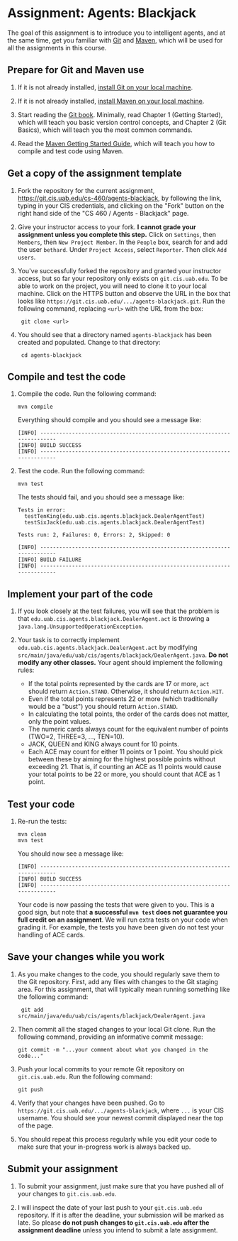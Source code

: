 # Assignment: Agents: Blackjack

The goal of this assignment is to introduce you to intelligent agents, and at the same time, get you familiar with [Git](http://git-scm.com/) and [Maven](http://maven.apache.org/), which will be used for all the assignments in this course.

## Prepare for Git and Maven use

1. If it is not already installed, [install Git on your local machine](http://git-scm.com/book/en/Getting-Started-Installing-Git).

2. If it is not already installed, [install Maven on your local machine](http://maven.apache.org/download.cgi).

3. Start reading the [Git book](http://git-scm.com/book). Minimally, read Chapter 1 (Getting Started), which will teach you basic version control concepts, and Chapter 2 (Git Basics), which will teach you the most common commands.

4. Read the [Maven Getting Started Guide](http://maven.apache.org/guides/getting-started/), which will teach you how to compile and test code using Maven.

## Get a copy of the assignment template

1. Fork the repository for the current assignment, https://git.cis.uab.edu/cs-460/agents-blackjack, by following the link, typing in your CIS credentials, and clicking on the "Fork" button on the right hand side of the "CS 460 / Agents - Blackjack" page.

2. Give your instructor access to your fork. **I cannot grade your assignment unless you complete this step.** Click on `Settings`, then `Members`, then `New Project Member`. In the `People` box, search for and add the user ``bethard``. Under ``Project Access``, select ``Reporter``. Then click ``Add users``.

3. You've successfully forked the repository and granted your instructor access, but so far your repository only exists on `git.cis.uab.edu`. To be able to work on the project, you will need to clone it to your local machine. Click on the HTTPS button and observe the URL in the box that looks like `https://git.cis.uab.edu/.../agents-blackjack.git`. Run the following command, replacing `<url>` with the URL from the box:

        git clone <url>

4. You should see that a directory named `agents-blackjack` has been created and populated. Change to that directory:

        cd agents-blackjack

## Compile and test the code

1.  Compile the code. Run the following command:

        mvn compile

    Everything should compile and you should see a message like:

        [INFO] ------------------------------------------------------------------------
        [INFO] BUILD SUCCESS
        [INFO] ------------------------------------------------------------------------

2.  Test the code. Run the following command:

        mvn test

    The tests should fail, and you should see a message like:

        Tests in error: 
          testTenKing(edu.uab.cis.agents.blackjack.DealerAgentTest)
          testSixJack(edu.uab.cis.agents.blackjack.DealerAgentTest)
        
        Tests run: 2, Failures: 0, Errors: 2, Skipped: 0
        
        [INFO] ------------------------------------------------------------------------
        [INFO] BUILD FAILURE
        [INFO] ------------------------------------------------------------------------

## Implement your part of the code

1. If you look closely at the test failures, you will see that the problem is that `edu.uab.cis.agents.blackjack.DealerAgent.act` is throwing a `java.lang.UnsupportedOperationException`.

2. Your task is to correctly implement `edu.uab.cis.agents.blackjack.DealerAgent.act` by modifying `src/main/java/edu/uab/cis/agents/blackjack/DealerAgent.java`. **Do not modify any other classes.** Your agent should implement the following rules:

   * If the total points represented by the cards are 17 or more, `act` should return `Action.STAND`. Otherwise, it should return `Action.HIT`.
   * Even if the total points represents 22 or more (which traditionally would be a "bust") you should return `Action.STAND`.
   * In calculating the total points, the order of the cards does not matter, only the point values.
   * The numeric cards always count for the equivalent number of points (TWO=2, THREE=3, ..., TEN=10).
   * JACK, QUEEN and KING always count for 10 points.
   * Each ACE may count for either 11 points or 1 point. You should pick between these by aiming for the highest possible points without exceeding 21. That is, if counting an ACE as 11 points would cause your total points to be 22 or more, you should count that ACE as 1 point.

## Test your code

1.  Re-run the tests:

        mvn clean
        mvn test

    You should now see a message like:

        [INFO] ------------------------------------------------------------------------
        [INFO] BUILD SUCCESS
        [INFO] ------------------------------------------------------------------------

    Your code is now passing the tests that were given to you. This is a good sign, but note that **a successful `mvn test` does not guarantee you full credit on an assignment**. We will run extra tests on your code when grading it. For example, the tests you have been given do not test your handling of ACE cards.

## Save your changes while you work

1. As you make changes to the code, you should regularly save them to the Git repository. First, add any files with changes to the Git staging area. For this assignment, that will typically mean running something like the following command:

        git add src/main/java/edu/uab/cis/agents/blackjack/DealerAgent.java

2.  Then commit all the staged changes to your local Git clone. Run the following command, providing an informative commit message:

        git commit -m "...your comment about what you changed in the code..."

3.  Push your local commits to your remote Git repository on `git.cis.uab.edu`. Run the following command:

        git push

4.  Verify that your changes have been pushed. Go to `https://git.cis.uab.edu/.../agents-blackjack`, where `...` is your CIS username. You should see your newest commit displayed near the top of the page.

5. You should repeat this process regularly while you edit your code to make sure that your in-progress work is always backed up.

## Submit your assignment

1.  To submit your assignment, just make sure that you have pushed all of your changes to `git.cis.uab.edu`.

2.  I will inspect the date of your last push to your `git.cis.uab.edu` repository. If it is after the deadline, your submission will be marked as late. So please **do not push changes to `git.cis.uab.edu` after the assignment deadline** unless you intend to submit a late assignment.
